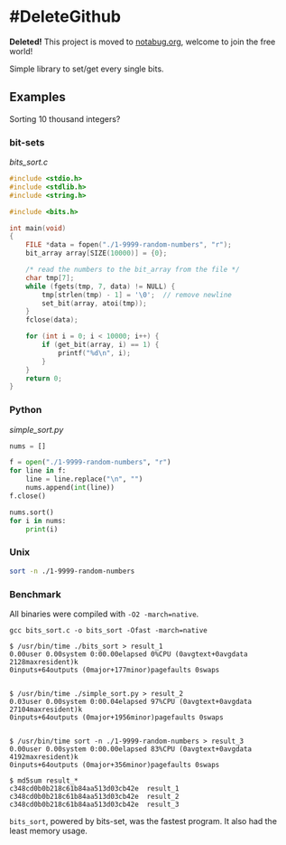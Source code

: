 #DeleteGithub
==============
**Deleted!** This project is moved to [notabug.org](https://notabug.org/niconiconi/bits-set), welcome to join the free world!

Simple library to set/get every single bits.


Examples
--------------

Sorting 10 thousand integers?

### bit-sets

*bits_sort.c*

```c
#include <stdio.h>
#include <stdlib.h>
#include <string.h>

#include <bits.h>

int main(void)
{
    FILE *data = fopen("./1-9999-random-numbers", "r");
    bit_array array[SIZE(10000)] = {0};

    /* read the numbers to the bit_array from the file */
    char tmp[7];
    while (fgets(tmp, 7, data) != NULL) {
        tmp[strlen(tmp) - 1] = '\0';  // remove newline
        set_bit(array, atoi(tmp));
    }
    fclose(data);

    for (int i = 0; i < 10000; i++) {
        if (get_bit(array, i) == 1) {
            printf("%d\n", i);
        }
    }
    return 0;
}
```

### Python

*simple_sort.py*

```python
nums = []

f = open("./1-9999-random-numbers", "r")
for line in f:
    line = line.replace("\n", "")
    nums.append(int(line))
f.close()

nums.sort()
for i in nums:
    print(i)
```

### Unix

```bash
sort -n ./1-9999-random-numbers
```

### Benchmark

All binaries were compiled with `-O2 -march=native`.

```
gcc bits_sort.c -o bits_sort -Ofast -march=native

$ /usr/bin/time ./bits_sort > result_1
0.00user 0.00system 0:00.00elapsed 0%CPU (0avgtext+0avgdata 2128maxresident)k
0inputs+64outputs (0major+177minor)pagefaults 0swaps


$ /usr/bin/time ./simple_sort.py > result_2
0.03user 0.00system 0:00.04elapsed 97%CPU (0avgtext+0avgdata 27104maxresident)k
0inputs+64outputs (0major+1956minor)pagefaults 0swaps


$ /usr/bin/time sort -n ./1-9999-random-numbers > result_3
0.00user 0.00system 0:00.00elapsed 83%CPU (0avgtext+0avgdata 4192maxresident)k
0inputs+64outputs (0major+356minor)pagefaults 0swaps

$ md5sum result_*
c348cd0b0b218c61b84aa513d03cb42e  result_1
c348cd0b0b218c61b84aa513d03cb42e  result_2
c348cd0b0b218c61b84aa513d03cb42e  result_3
```

`bits_sort`, powered by bits-set, was the fastest program. It also had the least memory usage.
